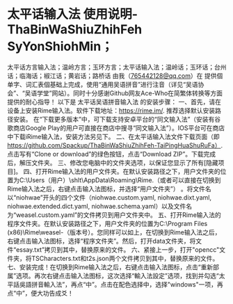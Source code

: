 # 太平话输入法 使用说明-ThaBinWaShiuZhihFeh SyYonShiohMin；
太平话方言输入法；温岭方言；玉环方言；太平话输入法；温岭话；玉环话；台州话；临海话；椒江话；黄岩话；路桥话
由我（765442128@qq.com）在 提供個单字、词汇表個基础上完成，使用“通用吴语拼音”进行注音（详见“吴语协会”、“吴语学堂”网站）。同时十分感谢Github网友Ace-Who在简繁体转换等方面提供的耐心指导！
以下是 太平话吴语拼音输入法 的安装步骤：
一、首先，请在设备上安装Rime输入法。软件下载地址：https://rime.im/. 推荐选择默认安装路径安装。 在“下载更多版本”中，可下载支持安卓平台的“同文输入法”（安装有谷歌商店Google Play的用户可直接在商店中搜寻“同文输入法”）。IOS平台可在商店中下载iRime输入法，安装方法另见下。
二、在太平话输入法文件下载页面（即 https://github.com/Spackup/ThaBinWaShiuZhihFeh-TaiPingHuaShuRuFa）. 点击写有“Clone or download”的绿色按钮，点击“Download ZIP”。下载完成后，解压文件夹。
三、修改您电脑中的文件夹选项，以保证您显示了所有[隐藏项目]。
四、打开Rime输入法的用户文件夹。在默认安装路径之下，用户文件夹的位置为C:\Users（用户）\shlt\AppData\Roaming\Rime.（或者可以直接在切换到Rime输入法之后，右键点击输入法图标，并选择“用户文件夹”） 。将文件名以“niohwae”开头的四个文件（niohwae.custom.yaml, niohwae.dixt.yaml, niohwae.extended.dict.yaml, niohwae.schema.yaml）以及文件名为“weasel.custom.yaml”的文件拷贝到用户文件夹中。
五、打开Rime输入法的程序文件夹。在默认安装路径之下，用户文件夹的位置为C:\Program Files (x86)\Rime\weasel-（版本号）。您同样可以如上，在切换到Rime输入法之后，右键点击输入法图标，选择“程序文件夹”。然后，打开data文件夹，将文件“essay.txt”拷贝到其中，替换原来的文件。
六、紧接上一步，打开"opencc"文件夹，将TSCharacters.txt和t2s.json两个文件拷贝到其中，替换原来的文件。
七、安装完成！在切换到Rime输入法之后，右键点击输入法图标，点击“重新部属”选项。再次右键点击输入法图标，这次选择“輸入法設定”选项，找到并勾选“太平話吳語拼音輸入法”，再点“中”。点击在配色选择中，选择"windows"一项，再点“中”，便大功告成爻！
